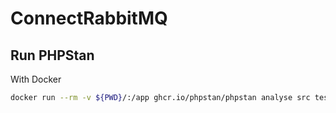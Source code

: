 # ConnectRabbitMQ

## Run PHPStan

With Docker
```bash
docker run --rm -v ${PWD}/:/app ghcr.io/phpstan/phpstan analyse src tests
```